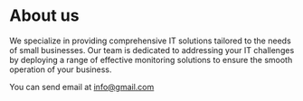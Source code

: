 # About us

We specialize in providing comprehensive IT solutions tailored to the needs of small businesses. Our team is dedicated to addressing your IT challenges by deploying a range of effective monitoring solutions to ensure the smooth operation of your business.

You can send email at info@gmail.com 




